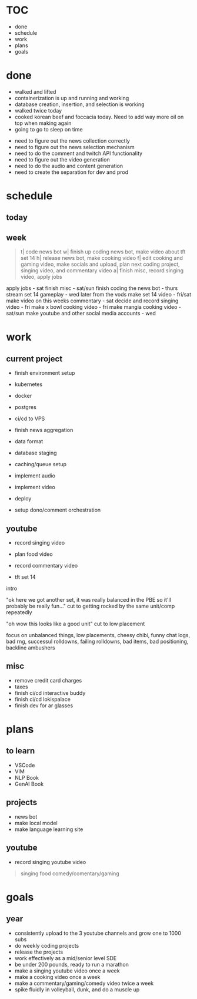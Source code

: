 # TOC
- done
- schedule
- work
- plans
- goals

# done
- walked and lifted
- containerization is up and running and working
- database creation, insertion, and selection is working
- walked twice today
- cooked korean beef and foccacia today. Need to add way more oil on top when making again
- going to go to sleep on time
* need to figure out the news collection correctly
* need to figure out the news selection mechanism
* need to do the comment and twitch API functionality
* need to figure out the video generation 
* need to do the audio and content generation
* need to create the separation for dev and prod

# schedule

## today

## week
> t| code news bot
> w| finish up coding news bot, make video about tft set 14
> h| release news bot, make cooking video
> f| edit cooking and gaming video, make socials and upload, plan next coding project, singing video, and commentary video
> a| finish misc, record singing video, apply jobs

apply jobs - sat
finish misc - sat/sun
finish coding the news bot - thurs
stream set 14 gameplay - wed
later from the vods make set 14 video - fri/sat
make video on this weeks commentary - sat 
decide and record singing video - fri
make x bowl cooking video - fri
make mangia cooking video - sat/sun
make youtube and other social media accounts - wed

# work
## current project
- finish environment setup
 - kubernetes
 - docker
 - postgres
 - ci/cd to VPS
- finish news aggregation
 - data format
 - database staging
 - caching/queue setup

- implement audio
- implement video

- deploy
 - setup dono/comment orchestration


## youtube
- record singing video
- plan food video
- record commentary video

- tft set 14
 
 intro 

 "ok here we got another set, it was really balanced in the PBE so it'll probably be really fun..." cut to getting rocked by the same unit/comp repeatedly

 "oh wow this looks like a good unit" cut to low placement

 focus on unbalanced things, low placements, cheesy chibi, funny chat logs, bad rng, successul rolldowns, failing rolldowns, bad items, bad positioning, backline ambushers

## misc
- remove credit card charges
- taxes
- finish ci/cd interactive buddy
- finish ci/cd lokispalace
- finish dev for ar glasses

# plans

## to learn 
- VSCode
- VIM
- NLP Book
- GenAI Book

## projects
- news bot
- make local model
- make language learning site

## youtube
- record singing youtube video

> singing
> food
> comedy/comentary/gaming

# goals 

## year
- consistently upload to the 3 youtube channels and grow one to 1000 subs
- do weekly coding projects
 - release the projects
- work effectively as a mid/senior level SDE
- be under 200 pounds, ready to run a marathon
- make a singing youtube video once a week
- make a cooking video once a week
- make a commentary/gaming/comedy video twice a week
- spike fluidly in volleyball, dunk, and do a muscle up
